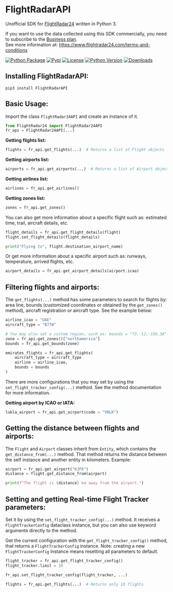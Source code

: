 # FlightRadarAPI
Unofficial SDK for [FlightRadar24](https://www.flightradar24.com/) written in Python 3.

If you want to use the data collected using this SDK commercially, you need to subscribe to the [Business plan](https://www.flightradar24.com/premium/).</br>
See more information at: https://www.flightradar24.com/terms-and-conditions

[![Python Package](https://github.com/JeanExtreme002/FlightRadarAPI/workflows/Python%20Package/badge.svg)](https://github.com/JeanExtreme002/FlightRadarAPI/actions)
[![Pypi](https://img.shields.io/pypi/v/FlightRadarAPI)](https://pypi.org/project/FlightRadarAPI/)
[![License](https://img.shields.io/pypi/l/FlightRadarAPI)](https://pypi.org/project/FlightRadarAPI/)
[![Python Version](https://img.shields.io/badge/python-3.7%20%7C%203.8%20%7C%203.9%20%7C%203.10%20%7C%203.11-blue)](https://pypi.org/project/FlightRadarAPI/)
[![Downloads](https://static.pepy.tech/personalized-badge/flightradarapi?period=total&units=international_system&left_color=grey&right_color=orange&left_text=Downloads)](https://pypi.org/project/FlightRadarAPI/)

## Installing FlightRadarAPI:
```
pip3 install FlightRadarAPI
```

## Basic Usage:
Import the class `FlightRadar24API` and create an instance of it.
```py
from FlightRadar24 import FlightRadar24API
fr_api = FlightRadar24API(...)
```

**Getting flights list:**
```py
flights = fr_api.get_flights(...)  # Returns a list of Flight objects
```

**Getting airports list:**
```py
airports = fr_api.get_airports(...)  # Returns a list of Airport objects
```

**Getting airlines list:**
```py
airlines = fr_api.get_airlines()
```

**Getting zones list:**
```py
zones = fr_api.get_zones()
```

You can also get more information about a specific flight such as: estimated time, trail, aircraft details, etc.
```py
flight_details = fr_api.get_flight_details(flight)
flight.set_flight_details(flight_details)

print("Flying to", flight.destination_airport_name)
```

Or get more information about a specific airport such as: runways, temperature, arrived flights, etc.
```py
airport_details = fr_api.get_airport_details(airport.icao)
```

## Filtering flights and airports:
The `get_flights(...)` method has some parameters to search for flights by: area line, bounds (customized coordinates 
or obtained by the `get_zones()` method), aircraft registration or aircraft type. See the example below:
```py
airline_icao = "UAE"
aircraft_type = "B77W"

# You may also set a custom region, such as: bounds = "73,-12,-156,38"
zone = fr_api.get_zones()["northamerica"]
bounds = fr_api.get_bounds(zone)

emirates_flights = fr_api.get_flights(
    aircraft_type = aircraft_type
    airline = airline_icao,
    bounds = bounds
)
```
There are more configurations that you may set by using the `set_flight_tracker_config(...)` method. See the method documentation
for more information.

**Getting airport by ICAO or IATA:**
```py
lukla_airport = fr_api.get_airport(code = "VNLK")
```

## Getting the distance between flights and airports:
The `Flight` and `Airport` classes inherit from `Entity`, which contains the `get_distance_from(...)` method. That method
returns the distance between the self instance and another entity in kilometers. Example:
```py
airport = fr_api.get_airport("KJFK")
distance = flight.get_distance_from(airport)

print(f"The flight is {distance} km away from the airport.")
```

## Setting and getting Real-time Flight Tracker parameters:
Set it by using the `set_flight_tracker_config(...)` method. It receives a `FlightTrackerConfig` dataclass instance, but
you can also use keyword arguments directly to the method.

Get the current configuration with the `get_flight_tracker_config()` method, that returns a `FlightTrackerConfig` 
instance. Note: creating a new `FlightTrackerConfig` instance means resetting all parameters to default.
```py
flight_tracker = fr_api.get_flight_tracker_config()
flight_tracker.limit = 10

fr_api.set_flight_tracker_config(flight_tracker, ...)

flights = fr_api.get_flights(...)  # Returns only 10 flights
```
